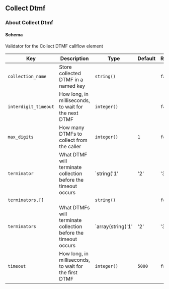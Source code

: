 ## Collect Dtmf

### About Collect Dtmf

#### Schema

Validator for the Collect DTMF callflow element



Key | Description | Type | Default | Required
--- | ----------- | ---- | ------- | --------
`collection_name` | Store collected DTMF in a named key | `string()` |   | `false`
`interdigit_timeout` | How long, in milliseconds, to wait for the next DTMF | `integer()` |   | `false`
`max_digits` | How many DTMFs to collect from the caller | `integer()` | `1` | `false`
`terminator` | What DTMF will terminate collection before the timeout occurs | `string('1' | '2' | '3' | '4' | '5' | '6' | '7' | '8' | '9' | '0' | '#' | '*')` | `#` | `false`
`terminators.[]` |   | `string()` |   | `false`
`terminators` | What DTMFs will terminate collection before the timeout occurs | `array(string('1' | '2' | '3' | '4' | '5' | '6' | '7' | '8' | '9' | '0' | '#' | '*'))` |   | `false`
`timeout` | How long, in milliseconds, to wait for the first DTMF | `integer()` | `5000` | `false`



